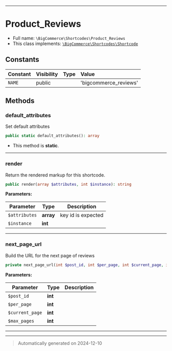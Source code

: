 ***

# Product_Reviews





* Full name: `\BigCommerce\Shortcodes\Product_Reviews`
* This class implements:
[`\BigCommerce\Shortcodes\Shortcode`](./Shortcode.md)


## Constants

| Constant | Visibility | Type | Value |
|:---------|:-----------|:-----|:------|
|`NAME`|public| |&#039;bigcommerce_reviews&#039;|


## Methods


### default_attributes

Set default attributes

```php
public static default_attributes(): array
```



* This method is **static**.








***

### render

Return the rendered markup for this shortcode.

```php
public render(array $attributes, int $instance): string
```








**Parameters:**

| Parameter | Type | Description |
|-----------|------|-------------|
| `$attributes` | **array** | key id is expected |
| `$instance` | **int** |  |





***

### next_page_url

Build the URL for the next page of reviews

```php
private next_page_url(int $post_id, int $per_page, int $current_page, int $max_pages): string
```








**Parameters:**

| Parameter | Type | Description |
|-----------|------|-------------|
| `$post_id` | **int** |  |
| `$per_page` | **int** |  |
| `$current_page` | **int** |  |
| `$max_pages` | **int** |  |





***


***
> Automatically generated on 2024-12-10
